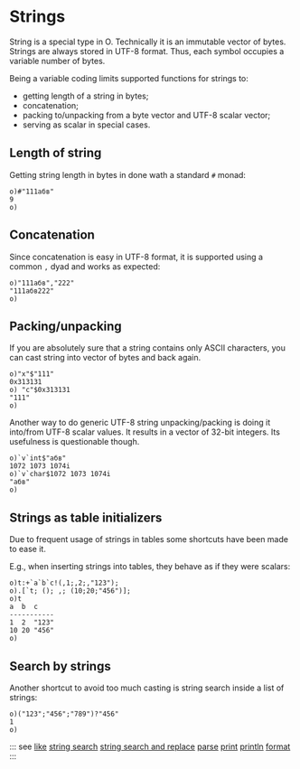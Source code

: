 # Strings

String is a special type in O. Technically it is an immutable vector of bytes.
Strings are always stored in UTF-8 format. Thus, each symbol occupies a variable number of bytes.

Being a variable coding limits supported functions for strings to:
* getting length of a string in bytes;
* concatenation;
* packing to/unpacking from a byte vector and UTF-8 scalar vector;
* serving as scalar in special cases.

## Length of string

Getting string length in bytes in done wath a standard ```#``` monad:

```o
o)#"111абв"
9
o)
```

## Concatenation

Since concatenation is easy in UTF-8 format, it is supported using a common ```,``` dyad and works as expected:

```o
o)"111абв","222"
"111абв222"
o)
```

## Packing/unpacking

If you are absolutely sure that a string contains only ASCII characters, you can cast string into vector of bytes and back again.

```o
o)"x"$"111"
0x313131
o) "c"$0x313131
"111"
o)
```

Another way to do generic UTF-8 string unpacking/packing is doing it into/from UTF-8 scalar vаlues. It results in a vector of 32-bit integers. Its usefulness is questionable though.

```o
o)`v`int$"абв"
1072 1073 1074i
o)`v`char$1072 1073 1074i
"абв"
o)
```

## Strings as table initializers

Due to frequent usage of strings in tables some shortcuts have been made to ease it.

E.g., when inserting strings into tables, they behave as if they were scalars:

```o
o)t:+`a`b`c!(,1;,2;,"123");
o).[`t; (); ,; (10;20;"456")];
o)t
a  b  c
-----------
1  2  "123"
10 20 "456"
o)
```

## Search by strings

Another shortcut to avoid too much casting is string search inside a list of strings:

```o
o)("123";"456";"789")?"456"
1
o)
```

::: see
[like](/verbs/string/like.md)
[string search](/verbs/string/ss.md)
[string search and replace](/verbs/string/ssr.md)
[parse](/verbs/string/parse.md)
[print](/verbs/file/print.md)
[println](/verbs/file/println.md)
[format](/verbs/string/format.md)
:::
